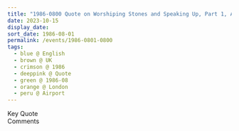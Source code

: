 ```yaml
---
title: "1986-0800 Quote on Worshiping Stones and Speaking Up, Part 1, Airport, London, UK"
date: 2023-10-15
display_date: 
sort_date: 1986-08-01
permalink: /events/1986-0801-0800
tags:
  - blue @ English
  - brown @ UK
  - crimson @ 1986
  - deeppink @ Quote
  - green @ 1986-08
  - orange @ London
  - peru @ Airport
---
```


<wave-list>
  <list-title color="green" width="75">Key Quote</list-title>
  <list-item color="BlanchedAlmond"  width="200"></list-item>
  <list-item color="Lavender"></list-item>
  <list-item color="BlanchedAlmond"></list-item>
</wave-list>

<br>

<wave-list>
  <list-title color="green" width="75">Comments</list-title>
  <list-item color="BlanchedAlmond"  width="200"></list-item>
  <list-item color="Lavender"></list-item>
  <list-item color="BlanchedAlmond"></list-item>
</wave-list>